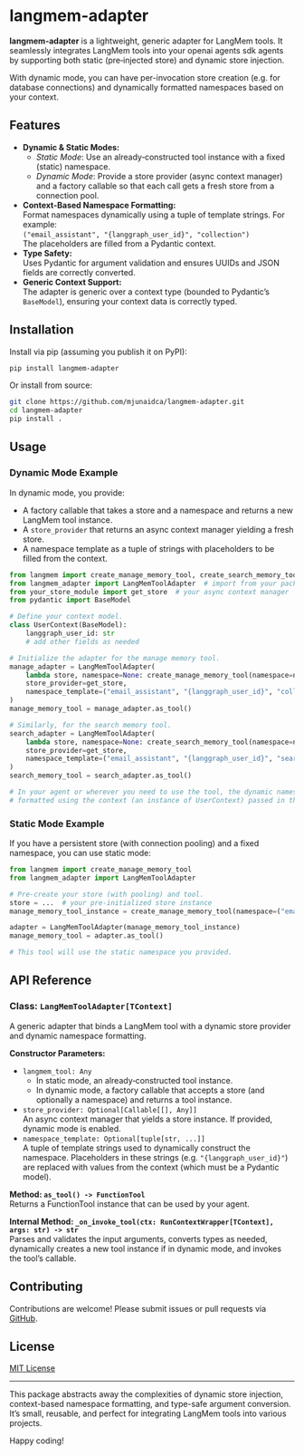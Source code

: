 # langmem-adapter

**langmem-adapter** is a lightweight, generic adapter for LangMem tools. It seamlessly integrates LangMem tools into your openai agents sdk agents by supporting both static (pre‑injected store) and dynamic store injection. 

With dynamic mode, you can have per-invocation store creation (e.g. for database connections) and dynamically formatted namespaces based on your context.

## Features

- **Dynamic & Static Modes:**  
  - *Static Mode*: Use an already‑constructed tool instance with a fixed (static) namespace.  
  - *Dynamic Mode*: Provide a store provider (async context manager) and a factory callable so that each call gets a fresh store from a connection pool.
- **Context-Based Namespace Formatting:**  
  Format namespaces dynamically using a tuple of template strings. For example:  
  `("email_assistant", "{langgraph_user_id}", "collection")`  
  The placeholders are filled from a Pydantic context.
- **Type Safety:**  
  Uses Pydantic for argument validation and ensures UUIDs and JSON fields are correctly converted.
- **Generic Context Support:**  
  The adapter is generic over a context type (bounded to Pydantic’s `BaseModel`), ensuring your context data is correctly typed.

## Installation

Install via pip (assuming you publish it on PyPI):

```bash
pip install langmem-adapter
```

Or install from source:

```bash
git clone https://github.com/mjunaidca/langmem-adapter.git
cd langmem-adapter
pip install .
```

## Usage

### Dynamic Mode Example

In dynamic mode, you provide:
- A factory callable that takes a store and a namespace and returns a new LangMem tool instance.
- A `store_provider` that returns an async context manager yielding a fresh store.
- A namespace template as a tuple of strings with placeholders to be filled from the context.

```python
from langmem import create_manage_memory_tool, create_search_memory_tool
from langmem_adapter import LangMemToolAdapter  # import from your package
from your_store_module import get_store  # your async context manager
from pydantic import BaseModel

# Define your context model.
class UserContext(BaseModel):
    langgraph_user_id: str
    # add other fields as needed

# Initialize the adapter for the manage memory tool.
manage_adapter = LangMemToolAdapter(
    lambda store, namespace=None: create_manage_memory_tool(namespace=namespace, store=store),
    store_provider=get_store,
    namespace_template=("email_assistant", "{langgraph_user_id}", "collection")
)
manage_memory_tool = manage_adapter.as_tool()

# Similarly, for the search memory tool.
search_adapter = LangMemToolAdapter(
    lambda store, namespace=None: create_search_memory_tool(namespace=namespace, store=store),
    store_provider=get_store,
    namespace_template=("email_assistant", "{langgraph_user_id}", "search")
)
search_memory_tool = search_adapter.as_tool()

# In your agent or wherever you need to use the tool, the dynamic namespace will be
# formatted using the context (an instance of UserContext) passed in through the RunContextWrapper.
```

### Static Mode Example

If you have a persistent store (with connection pooling) and a fixed namespace, you can use static mode:

```python
from langmem import create_manage_memory_tool
from langmem_adapter import LangMemToolAdapter

# Pre-create your store (with pooling) and tool.
store = ...  # your pre-initialized store instance
manage_memory_tool_instance = create_manage_memory_tool(namespace=("email_assistant", "collection"), store=store)

adapter = LangMemToolAdapter(manage_memory_tool_instance)
manage_memory_tool = adapter.as_tool()

# This tool will use the static namespace you provided.
```

## API Reference

### Class: `LangMemToolAdapter[TContext]`

A generic adapter that binds a LangMem tool with a dynamic store provider and dynamic namespace formatting.

**Constructor Parameters:**
- `langmem_tool: Any`  
  - In static mode, an already‑constructed tool instance.
  - In dynamic mode, a factory callable that accepts a store (and optionally a namespace) and returns a tool instance.
- `store_provider: Optional[Callable[[], Any]]`  
  An async context manager that yields a store instance. If provided, dynamic mode is enabled.
- `namespace_template: Optional[tuple[str, ...]]`  
  A tuple of template strings used to dynamically construct the namespace. Placeholders in these strings (e.g. `"{langgraph_user_id}"`) are replaced with values from the context (which must be a Pydantic model).

**Method: `as_tool() -> FunctionTool`**  
Returns a FunctionTool instance that can be used by your agent.

**Internal Method: `_on_invoke_tool(ctx: RunContextWrapper[TContext], args: str) -> str`**  
Parses and validates the input arguments, converts types as needed, dynamically creates a new tool instance if in dynamic mode, and invokes the tool’s callable.

## Contributing

Contributions are welcome! Please submit issues or pull requests via [GitHub](https://github.com/mjunaidca/langmem-adapter).

## License

[MIT License](LICENSE)

---

This package abstracts away the complexities of dynamic store injection, context-based namespace formatting, and type-safe argument conversion. It’s small, reusable, and perfect for integrating LangMem tools into various projects.

Happy coding!
```